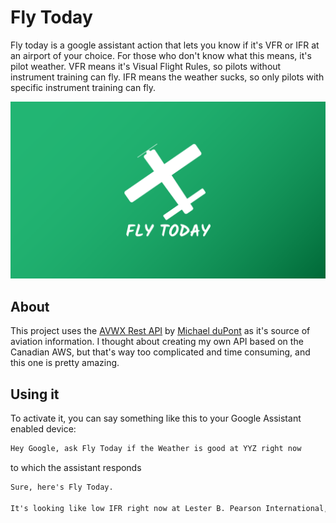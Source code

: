 # Fly Today
Fly today is a google assistant action that lets you know if it's VFR or IFR at an airport of your choice. For those who don't know what this means, it's pilot weather. VFR means it's Visual Flight Rules, so pilots without instrument training can fly. IFR means the weather sucks, so only pilots with specific instrument training can fly.

![Fly Today Logo](assets/banner-01.png)


## About
This project uses the [AVWX Rest API](http://avwx.rest) by [Michael duPont](http://mdupont.com/) as it's source of aviation information. I thought about creating my own API based on the Canadian AWS, but that's way too complicated and time consuming, and this one is pretty amazing.

## Using it
To activate it, you can say something like this to your Google Assistant enabled device:

`````txt
Hey Google, ask Fly Today if the Weather is good at YYZ right now

`````

to which the assistant responds

`````txt
Sure, here's Fly Today.

It's looking like low IFR right now at Lester B. Pearson International, Toronto.

`````



